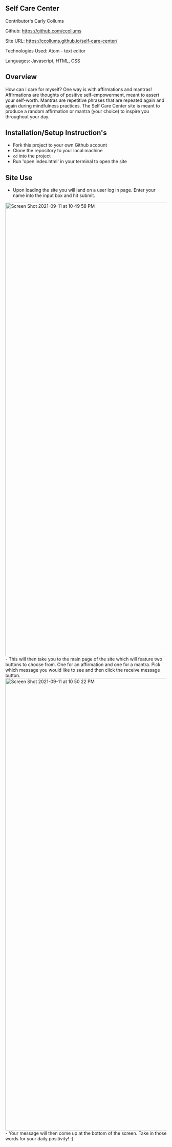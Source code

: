 ## Self Care Center
Contributor's Carly Collums

Github: https://github.com/ccollums

Site URL: https://ccollums.github.io/self-care-center/

Technologies Used: Atom - text editor

Languages: Javascript, HTML, CSS

## Overview
How can I care for myself? One way is with affirmations and mantras!
Affirmations are thoughts of positive self-empowerment, meant to assert your self-worth.
Mantras are repetitive phrases that are repeated again and again during mindfulness practices. The Self Care Center
site is meant to produce a random affirmation or mantra (your choice) to inspire you throughout your day.

## Installation/Setup Instruction's
- Fork this project to your own Github account
- Clone the repository to your local machine
- `cd` into the project
- Run 'open index.html' in your terminal to open the site

## Site Use
- Upon loading the site you will land on a user log in page. Enter your name into the input box and hit submit.
<img width="1411" alt="Screen Shot 2021-09-11 at 10 49 58 PM" src="https://user-images.githubusercontent.com/86894344/132972924-d40c8804-751a-4d85-a88e-809a29f3a531.png">
- This will then take you to the main page of the site which will feature two buttons to choose from. One for an affirmation and one for a mantra. Pick which message you would like to see and then click the receive message button.
<img width="1407" alt="Screen Shot 2021-09-11 at 10 50 22 PM" src="https://user-images.githubusercontent.com/86894344/132972930-02e49171-02d8-4926-b748-9d18df82202b.png">
- Your message will then come up at the bottom of the screen. Take in those words for your daily positivity! :)
